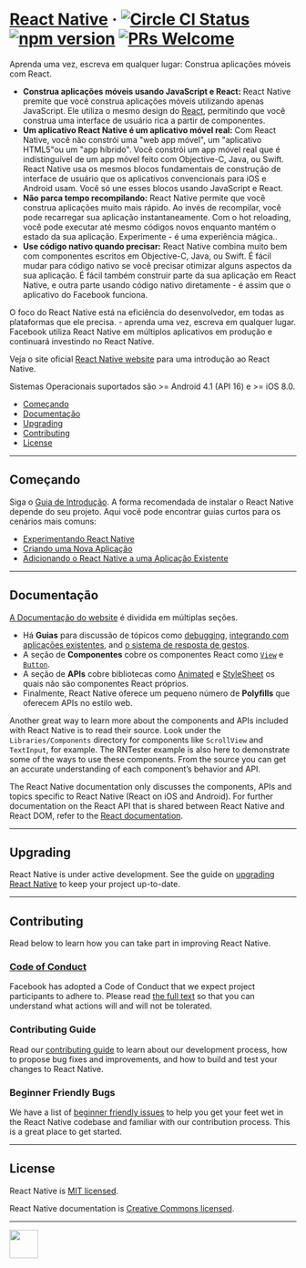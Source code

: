 # [React Native](https://facebook.github.io/react-native/) &middot;  [![Circle CI Status](https://circleci.com/gh/facebook/react-native.svg?style=shield)](https://circleci.com/gh/facebook/react-native) [![npm version](https://badge.fury.io/js/react-native.svg)](https://badge.fury.io/js/react-native) [![PRs Welcome](https://img.shields.io/badge/PRs-welcome-brightgreen.svg)](CONTRIBUTING.md#pull-requests)

Aprenda uma vez, escreva em qualquer lugar: Construa aplicações móveis com React.

- **Construa aplicações móveis usando JavaScript e React:** React Native premite que você construa aplicações móveis utilizando apenas JavaScript. Ele utiliza o mesmo design do [React](https://facebook.github.io/react), permitindo que você construa uma interface de usuário rica a partir de componentes.
- **Um aplicativo React Native é um aplicativo móvel real:** Com React Native, você não constrói uma "web app móvel", um "aplicativo HTML5"ou um "app híbrido". Você constrói um app móvel real que é indistinguível de um app móvel feito com Objective-C, Java, ou Swift. React Native usa os mesmos blocos fundamentais de construção de interface de usuário que os aplicativos convencionais para iOS e Android usam. Você só une esses blocos usando JavaScript e React.
- **Não parca tempo recompilando:** React Native permite que você construa aplicações muito mais rápido. Ao invés de recompilar, você pode recarregar sua aplicação instantaneamente. Com o hot reloading, você pode executar até mesmo códigos novos enquanto mantém o estado da sua aplicação. Experimente - é uma experiência mágica..
- **Use código nativo quando precisar:** React Native combina muito bem com componentes escritos em Objective-C, Java, ou Swift. É fácil mudar para código nativo se você precisar otimizar alguns aspectos da sua aplicação. É fácil também construir parte da sua aplicação em React Native, e outra parte usando código nativo diretamente - é assim que o aplicativo do Facebook funciona.

O foco do React Native está na eficiência do desenvolvedor, em todas as plataformas que ele precisa. - aprenda uma vez, escreva em qualquer lugar. Facebook utiliza React Native em múltiplos aplicativos em produção e continuará investindo no React Native.

Veja o site oficial [React Native website](https://facebook.github.io/react-native/) para uma introdução ao React Native.

Sistemas Operacionais suportados são >= Android 4.1 (API 16) e >= iOS 8.0.

- [Começando](#getting-started)
- [Documentação](#documentation)
- [Upgrading](#upgrading)
- [Contributing](#contributing)
- [License](#license)

---

## Começando

Siga o [Guia de Introdução](https://facebook.github.io/react-native/docs/getting-started.html). A forma recomendada de instalar o React Native depende do seu projeto. Aqui você pode encontrar guias curtos para os cenários mais comuns:

- [Experimentando React Native](https://snack.expo.io/BJ-uC-nrb)
- [Criando uma Nova Aplicação](https://facebook.github.io/react-native/docs/getting-started.html)
- [Adicionando o React Native a uma Aplicação Existente](https://facebook.github.io/react-native/docs/integration-with-existing-apps.html)

---

## Documentação

[A Documentação do website](https://facebook.github.io/react-native/docs/getting-started.html) é dividida em múltiplas seções.

- Há **Guias** para discussão de tópicos como [debugging](https://facebook.github.io/react-native/docs/debugging.html), [integrando com aplicações existentes](https://facebook.github.io/react-native/docs/integration-with-existing-apps.html), and [o sistema de resposta de gestos](https://facebook.github.io/react-native/docs/gesture-responder-system.html).
- A seção de **Componentes** cobre os componentes React como [`View`](https://facebook.github.io/react-native/docs/view.html) e [`Button`](https://facebook.github.io/react-native/docs/button.html).
- A seção de **APIs** cobre bibliotecas como [Animated](https://facebook.github.io/react-native/docs/animated.html) e [StyleSheet](https://facebook.github.io/react-native/docs/stylesheet.html) os quais não são componentes React próprios.
- Finalmente, React Native oferece um pequeno número de **Polyfills** que oferecem APIs no estilo web.

Another great way to learn more about the components and APIs included with React Native is to read their source. Look under the `Libraries/Components` directory for components like `ScrollView` and `TextInput`, for example. The RNTester example is also here to demonstrate some of the ways to use these components. From the source you can get an accurate understanding of each component’s behavior and API.

The React Native documentation only discusses the components, APIs and topics specific to React Native (React on iOS and Android). For further documentation on the React API that is shared between React Native and React DOM, refer to the [React documentation](https://facebook.github.io/react/).

---

## Upgrading

React Native is under active development. See the guide on [upgrading React Native](https://facebook.github.io/react-native/docs/upgrading.html) to keep your project up-to-date.

---

## Contributing

Read below to learn how you can take part in improving React Native.

### [Code of Conduct](https://code.facebook.com/codeofconduct)

Facebook has adopted a Code of Conduct that we expect project participants to adhere to. Please read [the full text](https://code.facebook.com/codeofconduct) so that you can understand what actions will and will not be tolerated.

### Contributing Guide

Read our [contributing guide](https://facebook.github.io/react-native/docs/contributing.html) to learn about our development process, how to propose bug fixes and improvements, and how to build and test your changes to React Native.

### Beginner Friendly Bugs

We have a list of [beginner friendly issues](https://github.com/facebook/react-native/labels/Good%20first%20issue) to help you get your feet wet in the React Native codebase and familiar with our contribution process. This is a great place to get started.

---

## License

React Native is [MIT licensed](./LICENSE).

React Native documentation is [Creative Commons licensed](./LICENSE-docs).

---

<img src="https://avatars2.githubusercontent.com/u/69631?s=200&v=4" width="50"></img>
